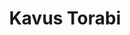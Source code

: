 ---
title: "Kavus Torabi"
summary: "British musician, composer and broadcaster."
image: "kavus-torabi.jpg"
---